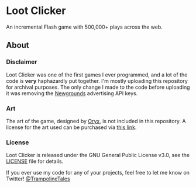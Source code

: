 # Loot Clicker
An incremental Flash game with 500,000+ plays across the web.

## About

### Disclaimer
Loot Clicker was one of the first games I ever programmed, and a lot of the code is **very** haphazardly put together. I'm mostly uploading this repository for archival purposes. The only change I made to the code before uploading it was removing the [Newgrounds](http://www.newgrounds.com/) advertising API keys.

### Art
The art of the game, designed by [Oryx](https://twitter.com/oryxdesignlab), is not included in this repository. A license for the art used can be purchased via [this link](https://www.oryxdesignlab.com/products/ultimate-roguelike-tileset).

### License
Loot Clicker is released under the GNU General Public License v3.0, see the [LICENSE](./LICENSE) file for details.

If you ever use my code for any of your projects, feel free to let me know on Twitter! [@TrampolineTales](https://twitter.com/TrampolineTales)
